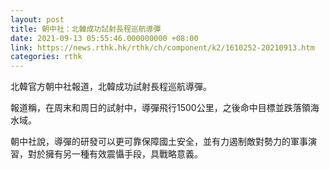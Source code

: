 ```yaml
---
layout: post
title: 朝中社：北韓成功試射長程巡航導彈
date: 2021-09-13 05:55:46.000000000 +08:00
link: https://news.rthk.hk/rthk/ch/component/k2/1610252-20210913.htm
categories: rthk
---
```


北韓官方朝中社報道，北韓成功試射長程巡航導彈。

報道稱，在周末和周日的試射中，導彈飛行1500公里，之後命中目標並跌落領海水域。

朝中社說，導彈的研發可以更可靠保障國土安全，並有力遏制敵對勢力的軍事演習，對於擁有另一種有效震懾手段，具戰略意義。
